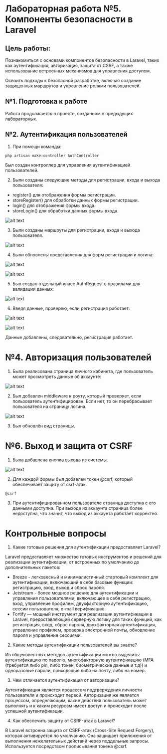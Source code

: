 # Лабораторная работа №5. Компоненты безопасности в Laravel

## Цель работы:

Познакомиться с основами компонентов безопасности в Laravel, таких как аутентификация, авторизация, защита от CSRF, а также использование встроенных механизмов для управления доступом.

Освоить подходы к безопасной разработке, включая создание защищенных маршрутов и управление ролями пользователей.

## №1. Подготовка к работе

Работа продолжается в проекте, созданном в предыдущих лабораторных.

## №2. Аутентификация пользователей

1. При помощи команды:

```
php artisan make:controller AuthController
```

Был создан контроллер для управления аутентификацией пользователей.

2. Были созданы следующие методы для регистрации, входа и выхода пользователя:

-   register() для отображения формы регистрации.
-   storeRegister() для обработки данных формы регистрации.
-   login() для отображения формы входа.
-   storeLogin() для обработки данных формы входа.

![alt text](image.png)

3. Были созданы маршруты для регистрации, входа и выхода пользователя.

![alt text](image-1.png)

4. Были обновлены представления для форм регистрации и логина:

![alt text](image-2.png)

![alt text](image-3.png)

5. Был создан отдельный класс AuthRequest с правилами для валидации данных:

![alt text](image-4.png)

6. Введя данные, проверяю, если регистрация работает:

![alt text](image-5.png)

![alt text](image-6.png)

Данные добавлены, следовательно, регистрация работает.

# №4. Авторизация пользователей

1. Была реализована страница личного кабинета, где пользователь может просмотреть данные об аккаунте:

![alt text](image-7.png)

2. Был добавлен middleware к роуту, который проверяет, если пользователь аутентифицирован. Если нет, то он перебрасывает пользователя на страницу логина.

![alt text](image-8.png)

3. Был обновлён вид страницы.

# №6. Выход и защита от CSRF

1. Была добавлена кнопка выхода из системы.

![alt text](image-9.png)

2. Для каждой формы был добавлен токен @csrf, который обеспечивает защиту от csrf-атак.

```
@csrf
```

3. При аутентифицированном пользователе страница доступна с его данными доступна. При выходе из аккаунта страница более недоступна, что значит, что выход из аккаунта работает корректно.

# Контрольные вопросы

1. Какие готовые решения для аутентификации предоставляет Laravel?

Laravel предоставляет множество готовых инструментов и решений для реализации аутентификации, от встроенных по умолчанию до дополнительных пакетов:

-   Breeze - легковесный и минималистичный стартовый комплект для аутентификации, включающий в себя базовые функции: регистрацию, вход, выход и сброс пароля.
-   Jetstream - более мощное решение для аутентификации и управления пользователями, включающее в себя регистрацию, вход, управление профилем, двухфакторную аутентификацию, сессии пользователя, e-mail верификацию.
-   Fortify — мощный инструмент для реализации аутентификации в Laravel, предоставляющий серверную логику для таких функций, как регистрация, вход, сброс пароля, двухфакторная аутентификация, управление профилем, проверка электронной почты, обновление пароля и управление сессиями.

2. Какие методы аутентификации пользователей вы знаете?

Из общеизвестных методов аутентификации можно выделить: аутентификацию по паролю, многофакторную аутентификацию (MFA (требуется либо pin, либо токен, биометрические данные и т.д)) и одноразовые пароли, приходящие либо на почту, либо на номер.

3. Чем отличается аутентификация от авторизации?

Аутентификация является процессом подтверждения личности пользователя и происходит первой. Авторизация же является процессом, определяющим, какие действия пользователь может выполнять и к каким ресурсам имеет доступ и происходит после успешной аутентификации.

4. Как обеспечить защиту от CSRF-атак в Laravel?

В Laravel встроена защита от CSRF-атак (Cross-Site Request Forgery), которая активируется по умолчанию. Она защищает приложения от выполнения нежелательных действий через поддельные запросы. Используется посредством прописывания токена @csrf.
